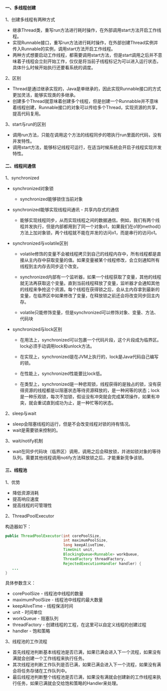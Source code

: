 #### 一、多线程创建 



1、创建多线程有两种方式 

- 继承Thread类，重写run方法进行耗时操作，在外部调用start方法开启工作线程。 
- 实现Runnable接口，重写run方法进行耗时操作，在外部创建Thread实例并传入Runnable的实例，调用start方法开启工作线程。 
- 两种方式想要启动工作线程，都需要调用start方法，但是start调用之后并不意味着子线程会立刻开始工作，仅仅是将当前子线程标记为可以进入运行状态，具体什么时候开始执行还要看系统的调度。 



2、区别 

- Thread是通过继承实现的，Java是单继承的，因此实现Runnable接口的方式更加灵活，能够实现类的多继承。 
- 创建多个Thread就意味着创建多个线程，但是创建一个Runnabble并不意味着线程创建，Runnable接口的对象可以传给多个Thread，实现资源的共享，提高代码复用。 



3、start与run的区别 

- 调用run方法，只能在调用这个方法的线程同步的嗯执行run里面的代码，没有并发特性。 
- 调用start方法，能够标记线程可运行，在适当时候系统会开启子线程实现并发特性。 



#### 二、线程间通信 



1、synchronized 

- synchronized对象锁 

  - synchronized能够锁住当前对象 

- synchronized能够实现线程间通讯 - 共享内存式的通信 

  - 能够实现线程同步，从而实现线程之间的数据通信。例如，我们有两个线程并发执行，但是内部都用到了同一个对象o1，如果我们在o1的method()方法上加对象锁，两个线程就不能在并发的访问o1，而是串行的访问o1。 

- synchronized与volatile区别 

  - volatile修饰的变量不会被线程拷贝到自己的线程内存中，所有线程都是直接从主内存中获取变量的值。如果变量被某个线程修改，会立刻通知所有线程到主内存去同步这个改变。 

  - synchronized内部有一个监听器，如果一个线程获取了变量，其他的线程就无法再获取这个变量。直到当前线程释放了变量，监听器才会通知其他的线程来争抢这个资源。每个线程在获得锁之后，会从主内存拿到最新的变量，在临界区中如果修改了变量，在释放锁之前还会将改变同步回主内存。 
  - volatile只能修饰变量，但是synchronized可以修饰对象、变量、方法、代码块 

- synchronized与lock区别 

  - 在用法上，synchronized可以包裹一个代码片段，这个片段成为临界区。lock必须手动调用lock和unlock方法。 

  - 在实现上，synchronized是在JVM上执行的，lock是Java代码自己编写的锁。 
  - 在性能上，synchronized性能要比lock低。 
  - 在类型上，synchronized是一种悲观锁，线程获得的是独占的锁，没有获得资源的线程都是以阻塞状态等待资源释放的，是一种闲等的状态；lock是一种乐观锁，每次不加锁，假设没有冲突就会完成某项操作，如果有冲突，就会重试直到成功为止，是一种忙等的状态。 



2、sleep与wait 

- sleep会阻塞线程的运行，但是不会改变线程对锁的持有情况。 
- wait是需要锁来控制的。 



3、wait/notify机制 

- wait在同步代码块（临界区）调用，调用之后会释放锁，并进如锁对象的等待队列。需要其他线程调用notify方法释放锁之后，才能重新竞争该锁。 



#### 三、线程池 



1、优势 

- 降低资源消耗 
- 提高响应速度 
- 提高线程的可管理性 



2、ThreadPoolExecutor 

构造器如下： 

```java
public ThreadPoolExecutor(int corePoolSize,
                          int maximumPoolSize,
                          long keepAliveTime,
                          TimeUnit unit,
                          BlockingQueue<Runnable> workQueue,
                          ThreadFactory threadFactory,
                          RejectedExecutionHandler handler) {
   ...
}
```

具体参数含义： 

- corePoolSize - 线程池中线程的数量 
- maximumPoolSize - 线程池中线程的最大数量 
- keepAliveTime - 线程保活时间 
- unit - 时间单位 
- workQueue - 阻塞队列 
- threadFactory - 创建线程的工程，在这里可以自定义线程的创建过程 
- handler - 饱和策略 



3、线程池的工作流程 

- 首先线程池判断基本线程池是否已满，如果已满会进入下一个流程，如果没有满就会创建一个工作线程来执行任务。 
- 其次线程池判断工作队列是否已满，如果已满会进入下一个流程，如果没有满会将任务存储在工作队列中。 
- 最后线程池判断整个线程池是否已满，如果没有满就会创建新的工作线程来执行任务，如果已满就会交给饱和策略的Handler来处理。 